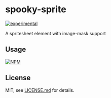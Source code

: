 # spooky-sprite

[![experimental](http://badges.github.io/stability-badges/dist/experimental.svg)](http://github.com/badges/stability-badges)

A spritesheet element with image-mask support

## Usage

[![NPM](https://nodei.co/npm/spooky-sprite.png)](https://www.npmjs.com/package/spooky-sprite)

## License

MIT, see [LICENSE.md](http://github.com/maxtherocket/spooky-sprite/blob/master/LICENSE.md) for details.
